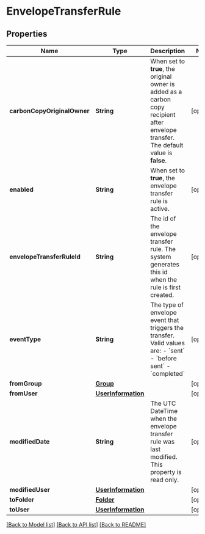 # EnvelopeTransferRule

## Properties
Name | Type | Description | Notes
------------ | ------------- | ------------- | -------------
**carbonCopyOriginalOwner** | **String** | When set to **true**, the original owner is added as a carbon copy recipient after envelope transfer. The default value is **false**. | [optional] 
**enabled** | **String** | When set to **true**, the envelope transfer rule is active. | [optional] 
**envelopeTransferRuleId** | **String** | The id of the envelope transfer rule. The system generates this id when the rule is first created. | [optional] 
**eventType** | **String** | The type of envelope event that triggers the transfer. Valid values are:  - &#x60;sent&#x60; - &#x60;before sent&#x60;  - &#x60;completed&#x60; | [optional] 
**fromGroup** | [**Group**](Group.md) |  | [optional] 
**fromUser** | [**UserInformation**](UserInformation.md) |  | [optional] 
**modifiedDate** | **String** | The UTC DateTime when the envelope transfer rule was last modified. This property is read only. | [optional] 
**modifiedUser** | [**UserInformation**](UserInformation.md) |  | [optional] 
**toFolder** | [**Folder**](Folder.md) |  | [optional] 
**toUser** | [**UserInformation**](UserInformation.md) |  | [optional] 

[[Back to Model list]](../README.md#documentation-for-models) [[Back to API list]](../README.md#documentation-for-api-endpoints) [[Back to README]](../README.md)


